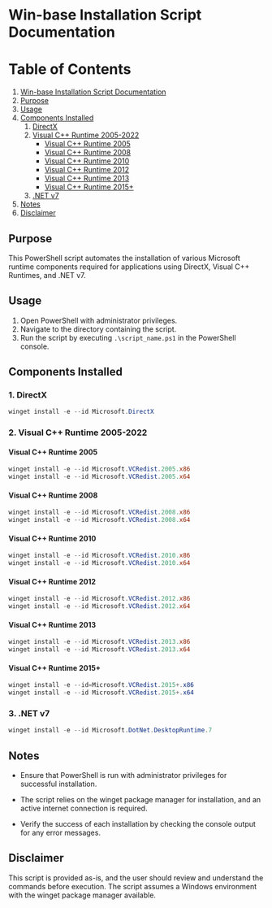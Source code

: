 # Win-base Installation Script Documentation

# Table of Contents

1. [Win-base Installation Script Documentation](#win-base-installation-script-documentation)
2. [Purpose](#purpose)
3. [Usage](#usage)
4. [Components Installed](#components-installed)
    1. [DirectX](#1-directx)
    2. [Visual C++ Runtime 2005-2022](#2-visual-c-runtime-2005-2022)
        - [Visual C++ Runtime 2005](#visual-c-runtime-2005)
        - [Visual C++ Runtime 2008](#visual-c-runtime-2008)
        - [Visual C++ Runtime 2010](#visual-c-runtime-2010)
        - [Visual C++ Runtime 2012](#visual-c-runtime-2012)
        - [Visual C++ Runtime 2013](#visual-c-runtime-2013)
        - [Visual C++ Runtime 2015+](#visual-c-runtime-2015)
    3. [.NET v7](#3-net-v7)
5. [Notes](#notes)
6. [Disclaimer](#disclaimer)


## Purpose
This PowerShell script automates the installation of various Microsoft runtime components required for applications using DirectX, Visual C++ Runtimes, and .NET v7.

## Usage
1. Open PowerShell with administrator privileges.
2. Navigate to the directory containing the script.
3. Run the script by executing `.\script_name.ps1` in the PowerShell console.

## Components Installed

### 1. DirectX
```powershell
winget install -e --id Microsoft.DirectX
```

### 2. Visual C++ Runtime 2005-2022

#### Visual C++ Runtime 2005
```powershell
winget install -e --id Microsoft.VCRedist.2005.x86
winget install -e --id Microsoft.VCRedist.2005.x64
```

#### Visual C++ Runtime 2008
```powershell
winget install -e --id Microsoft.VCRedist.2008.x86
winget install -e --id Microsoft.VCRedist.2008.x64
```

#### Visual C++ Runtime 2010
```powershell
winget install -e --id Microsoft.VCRedist.2010.x86
winget install -e --id Microsoft.VCRedist.2010.x64
```

#### Visual C++ Runtime 2012
```powershell
winget install -e --id Microsoft.VCRedist.2012.x86
winget install -e --id Microsoft.VCRedist.2012.x64
```

#### Visual C++ Runtime 2013
```powershell
winget install -e --id Microsoft.VCRedist.2013.x86
winget install -e --id Microsoft.VCRedist.2013.x64
```

#### Visual C++ Runtime 2015+
```powershell
winget install -e --id=Microsoft.VCRedist.2015+.x86
winget install -e --id Microsoft.VCRedist.2015+.x64
```

### 3. .NET v7
```powershell
winget install -e --id Microsoft.DotNet.DesktopRuntime.7
```

## Notes

- Ensure that PowerShell is run with administrator privileges for successful installation.

- The script relies on the winget package manager for installation, and an active internet connection is required.

- Verify the success of each installation by checking the console output for any error messages.

## Disclaimer
This script is provided as-is, and the user should review and understand the commands before execution. The script assumes a Windows environment with the winget package manager available.